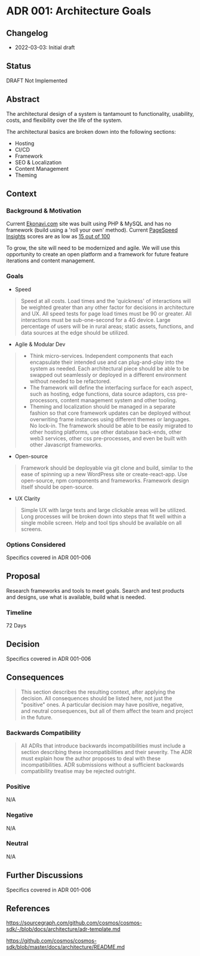 # ADR 001: Architecture Goals

## Changelog
* 2022-03-03: Initial draft

## Status
DRAFT Not Implemented

## Abstract
The architectural design of a system is tantamount to functionality, usability, costs, and flexibility over the life of the system.

The architectural basics are broken down into the following sections:

* Hosting
* CI/CD
* Framework
* SEO & Localization
* Content Management
* Theming

## Context

### Background & Motivation
Current [Ekonavi.com](https://ekonavi.com) site was built using PHP & MySQL and has no framework (build using a 'roll your own' method). Current [PageSpeed Insights](https://pagespeed.web.dev/) scores are as low as [15 out of 100](https://user-images.githubusercontent.com/9093152/157125334-9e32d878-56b6-4ce2-a3b1-7041b9ebdb4a.png)

To grow, the site will need to be modernized and agile. We will use this opportunity to create an open platform and a framework for future feature iterations and content management.

### Goals
* Speed
> Speed at all costs. Load times and the 'quickness' of interactions will be weighted greater than any other factor for decisions in architecture and UX. All speed tests for page load times must be 90 or greater. All interactions must be sub-one-second for a 4G device. Large percentage of users will be in rural areas; static assets, functions, and data sources at the edge should be utilized.

* Agile & Modular Dev
> * Think micro-services. Independent components that each encapsulate their intended use and can plug-and-play into the system as needed. Each architectural piece should be able to be swapped out seamlessly or deployed in a different environment without needed to be refactored. 
> * The framework will define the interfacing surface for each aspect, such as hosting, edge functions, data source adaptors, css pre-processors, content management system and other tooling. 
> * Theming and localization should be managed in a separate fashion so that core framework updates can be deployed without overwriting frame instances using different themes or languages.
> No lock-in. The framework should be able to be easily migrated to other hosting platforms, use other database back-ends, other web3 services, other css pre-processes, and even be built with other Javascript frameworks.

* Open-source
> Framework should be deployable via git clone and build, similar to the ease of spinning up a new WordPress site or create-react-app.
> Use open-source, npm components and frameworks.
> Framework design itself should be open-source.

* UX Clarity
> Simple UX with large texts and large clickable areas will be utilized. Long processes will be broken down into steps that fit well within a single mobile screen. Help and tool tips should be available on all screens.

### Options Considered
Specifics covered in ADR 001-006

## Proposal 
Research frameworks and tools to meet goals. Search and test products and designs, use what is available, build what is needed.

### Timeline
72 Days

## Decision
Specifics covered in ADR 001-006

## Consequences
> This section describes the resulting context, after applying the decision. All consequences should be listed here, not just the "positive" ones. A particular decision may have positive, negative, and neutral consequences, but all of them affect the team and project in the future.

### Backwards Compatibility
> All ADRs that introduce backwards incompatibilities must include a section describing these incompatibilities and their severity. The ADR must explain how the author proposes to deal with these incompatibilities. ADR submissions without a sufficient backwards compatibility treatise may be rejected outright.

### Positive
N/A

### Negative
N/A

### Neutral
N/A

## Further Discussions
Specifics covered in ADR 001-006

## References
https://sourcegraph.com/github.com/cosmos/cosmos-sdk/-/blob/docs/architecture/adr-template.md

https://github.com/cosmos/cosmos-sdk/blob/master/docs/architecture/README.md